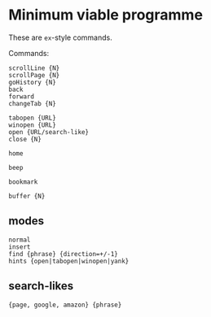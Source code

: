 # Minimum viable programme

These are `ex`-style commands.

Commands:

    scrollLine {N}
    scrollPage {N}
    goHistory {N}
    back
    forward
    changeTab {N}

    tabopen {URL}
    winopen {URL}
    open {URL/search-like}
    close {N}

    home

    beep

    bookmark

    buffer {N}

## modes
    
    normal
    insert
    find {phrase} {direction=+/-1}
    hints {open|tabopen|winopen|yank}


## search-likes
    {page, google, amazon} {phrase}
